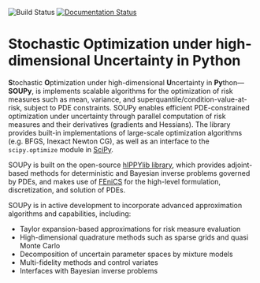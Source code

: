 ![Build Status](https://github.com/hippylib/soupy/actions/workflows/ci.yml/badge.svg)
[![Documentation Status](https://readthedocs.org/projects/hippylibsoupy/badge/?version=latest)](https://hippylibsoupy.readthedocs.io/en/latest/?badge=latest)

# Stochastic Optimization under high-dimensional Uncertainty in Python

**S**tochastic **O**ptimization under high-dimensional **U**ncertainty in **Py**thon&mdash;**SOUPy**, 
is implements scalable algorithms for the optimization of risk measures such as mean, variance, and superquantile/condition-value-at-risk, subject to PDE constraints. 
SOUPy enables efficient PDE-constrained optimization under uncertainty through parallel computation of risk measures and their derivatives (gradients and Hessians).
The library provides built-in implementations of large-scale optimization algorithms (e.g. BFGS, Inexact Newton CG), as well as an interface to the `scipy.optimize` module in [SciPy](https://scipy.org/).

SOUPy is built on the open-source [hIPPYlib library](https://hippylib.github.io/), which provides adjoint-based methods for deterministic and Bayesian inverse problems governed by PDEs, and makes use of [FEniCS](https://fenicsproject.org/) for the high-level formulation, discretization, and solution of PDEs.

SOUPy is in active development to incorporate advanced approximation algorithms and capabilities, including:
- Taylor expansion-based approximations for risk measure evaluation
- High-dimensional quadrature methods such as sparse grids and quasi Monte Carlo
- Decomposition of uncertain parameter spaces by mixture models
- Multi-fidelity methods and control variates 
- Interfaces with Bayesian inverse problems 
